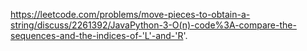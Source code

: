 https://leetcode.com/problems/move-pieces-to-obtain-a-string/discuss/2261392/JavaPython-3-O(n)-code%3A-compare-the-sequences-and-the-indices-of-'L'-and-'R'.